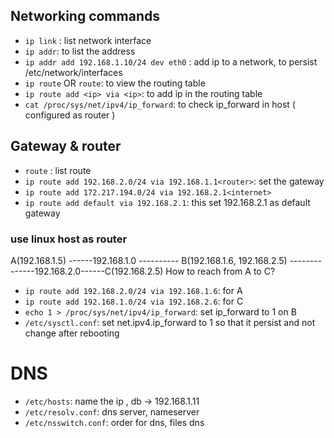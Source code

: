 
## Networking commands

- `ip link` : list network interface
- `ip addr`: to list the address
- `ip addr add 192.168.1.10/24 dev eth0` : add ip to a network, to persist /etc/network/interfaces 
- `ip route` OR `route`: to view the routing table
- `ip route add <ip> via <ip>`: to add ip in the routing table
- `cat /proc/sys/net/ipv4/ip_forward`: to check ip_forward in host ( configured as router )

## Gateway & router

- `route` : list route 
- `ip route add 192.168.2.0/24 via 192.168.1.1<router>`: set the gateway
- `ip route add 172.217.194.0/24 via 192.168.2.1<internet>`
- `ip route add default via 192.168.2.1`: this set 192.168.2.1 as default gateway

### use linux host as router

A(192.168.1.5)  ------192.168.1.0 ---------- B(192.168.1.6, 192.168.2.5) --------------192.168.2.0------C(192.168.2.5)
How to reach from A to C?
- `ip route add 192.168.2.0/24 via 192.168.1.6`: for A
- `ip route add 192.168.1.0/24 via 192.168.2.6`: for C
- `echo 1 > /proc/sys/net/ipv4/ip_forward`: set ip_forward to 1 on B
- `/etc/sysctl.conf`: set net.ipv4.ip_forward to 1 so that it persist and not change after rebooting


# DNS
- `/etc/hosts`: name the ip , db -> 192.168.1.11
- `/etc/resolv.conf`: dns server, nameserver
- `/etc/nsswitch.conf`: order for dns, files dns
